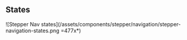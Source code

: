 ## States

![Stepper Nav states](/assets/components/stepper/navigation/stepper-navigation-states.png =477x*)